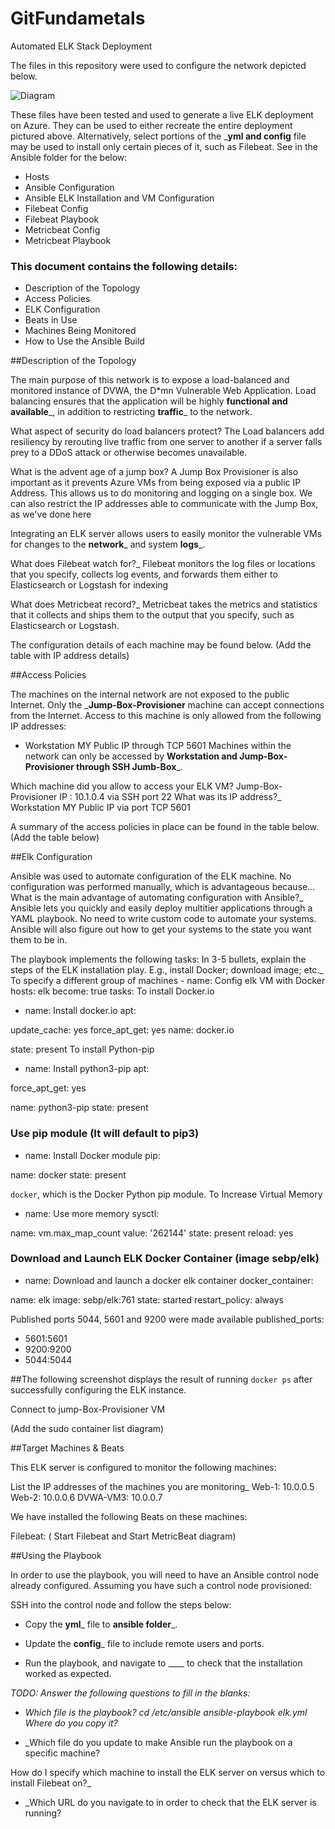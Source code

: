 # GitFundametals
Automated ELK Stack Deployment

The files in this repository were used to configure the network depicted below.


![Diagram](https://user-images.githubusercontent.com/25852863/183975707-61d6947a-d5e9-43f0-b733-8dd41ea4438c.JPG)



These files have been tested and used to generate a live ELK deployment on Azure. They can be used to either recreate the entire deployment pictured above. Alternatively, select portions of the ___yml and config__ file may be used to install only certain pieces of it, such as Filebeat. See in the Ansible folder for the below:

- Hosts
- Ansible Configuration
- Ansible ELK Installation and VM Configuration
- Filebeat Config
- Filebeat Playbook
- Metricbeat Config
- Metricbeat Playbook
 

### This document contains the following details:
-	Description of the Topology
-	Access Policies
-	ELK Configuration
-	Beats in Use
-	Machines Being Monitored
-	How to Use the Ansible Build


##Description of the Topology

The main purpose of this network is to expose a load-balanced and monitored instance of DVWA, the D*mn Vulnerable Web Application.
Load balancing ensures that the application will be highly __functional and available___, in addition to restricting __traffic___ to the network.

What aspect of security do load balancers protect?
The Load balancers add resiliency by rerouting live traffic from one server to another if a server falls prey to a DDoS attack or otherwise becomes unavailable.

What is the advent age of a jump box?
A Jump Box Provisioner is also important as it prevents Azure VMs from being exposed via a public IP Address. This allows us to do monitoring and logging on a single box. We can also restrict the IP addresses able to communicate with the Jump Box, as we've done here

Integrating an ELK server allows users to easily monitor the vulnerable
VMs for changes to the __network___ and system __logs___.

What does Filebeat watch for?_
Filebeat monitors the log files or locations that you specify, collects log events, and forwards them either to Elasticsearch or Logstash for indexing

What does Metricbeat record?_
Metricbeat takes the metrics and statistics that it collects and ships them to the output that you specify, such as Elasticsearch or Logstash.


The configuration details of each machine may be found below.
(Add the table with IP address details)


##Access Policies

The machines on the internal network are not exposed to the public Internet.
Only the ___Jump-Box-Provisioner__ machine can accept connections from the Internet. Access to this machine is only allowed from the following IP addresses:

-	Workstation MY Public IP through TCP 5601
Machines within the network can only be accessed by __Workstation and Jump-Box-Provisioner through SSH Jumb-Box___.

Which machine did you allow to access your ELK VM? Jump-Box-Provisioner IP : 10.1.0.4 via SSH port 22 What was its IP address?_
Workstation MY Public IP via port TCP 5601

A summary of the access policies in place can be found in the table below.
(Add the table below)

##Elk Configuration

Ansible was used to automate configuration of the ELK machine. No configuration was performed manually, which is advantageous because...
What is the main advantage of automating configuration with Ansible?_ Ansible lets you quickly and easily deploy multitier applications through a YAML playbook.
No need to write custom code to automate your systems.
Ansible will also figure out how to get your systems to the state you want them to be in.


The playbook implements the following tasks:
In 3-5 bullets, explain the steps of the ELK installation play. E.g., install Docker; download image; etc._
To specify a different group of machines - name: Config elk VM with Docker
hosts: elk
become: true
tasks:
To install Docker.io

-	name: Install docker.io apt:

update_cache: yes
force_apt_get: yes
name: docker.io
 
state: present
To install Python-pip

-	name: Install python3-pip apt:

force_apt_get: yes

name: python3-pip
state: present

### Use pip module (It will default to pip3)

-	name: Install Docker module pip:

name: docker
state: present

`docker`, which is the Docker Python pip module.
To Increase Virtual Memory

-	name: Use more memory sysctl:

name: vm.max_map_count
value: '262144'
state: present
reload: yes

### Download and Launch ELK Docker Container (image sebp/elk)

-	name: Download and launch a docker elk container docker_container:

name: elk
image: sebp/elk:761
state: started
restart_policy: always

Published ports 5044, 5601 and 9200 were made available published_ports:

-	5601:5601
-	9200:9200
-	5044:5044

##The following screenshot displays the result of running `docker ps` after successfully configuring the ELK instance.

Connect to jump-Box-Provisioner VM

(Add the sudo container list diagram)

##Target Machines & Beats

This ELK server is configured to monitor the following machines:

List the IP addresses of the machines you are monitoring_
Web-1: 10.0.0.5
Web-2: 10.0.0.6
DVWA-VM3: 10.0.0.7

We have installed the following Beats on these machines:

Filebeat:
( Start Filebeat and Start MetricBeat diagram)

##Using the Playbook

In order to use the playbook, you will need to have an Ansible control node already configured. Assuming you have such a control node provisioned:

SSH into the control node and follow the steps below:
-	Copy the __yml___ file to __ansible folder___.
-	Update the __config___ file to include remote users and ports.

-	Run the playbook, and navigate to ____ to check that the installation worked as expected.

_TODO: Answer the following questions to fill in the blanks:_

-	_Which file is the playbook? cd /etc/ansible ansible-playbook elk.yml Where do you copy it?_

-	_Which file do you update to make Ansible run the playbook on a specific machine?

How do I specify which machine to install the ELK server on versus which to install Filebeat on?_

-	_Which URL do you navigate to in order to check that the ELK server is running?

